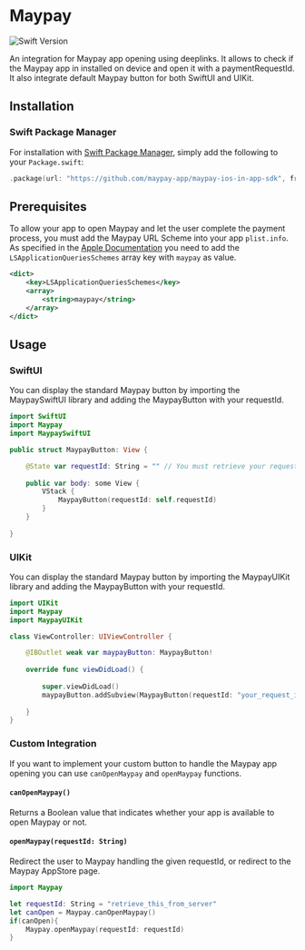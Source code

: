 # Maypay

![Swift Version](https://img.shields.io/badge/swift-5.3.0-orange.svg)

An integration for Maypay app opening using deeplinks. It allows to check if the Maypay app in installed on device and open it with a paymentRequestId.
It also integrate default Maypay button for both SwiftUI and UIKit.

## Installation

### Swift Package Manager

For installation with [Swift Package Manager](https://github.com/apple/swift-package-manager), simply add the following to your `Package.swift`:

```swift
.package(url: "https://github.com/maypay-app/maypay-ios-in-app-sdk", from: "1.0.0")
```

## Prerequisites
To allow your app to open Maypay and let the user complete the payment process, you must add the Maypay URL Scheme into your app `plist.info`. 
As specified in the [Apple Documentation](https://developer.apple.com/documentation/uikit/uiapplication/1622952-canopenurl) you need to add the `LSApplicationQueriesSchemes` array key with `maypay` as value.

```xml
<dict>
    <key>LSApplicationQueriesSchemes</key>
    <array>
        <string>maypay</string>
    </array>
</dict>
```



## Usage

### SwiftUI

You can display the standard Maypay button by importing the MaypaySwiftUI library and adding the MaypayButton with your requestId.

```swift
import SwiftUI
import Maypay
import MaypaySwiftUI

public struct MaypayButton: View {

    @State var requestId: String = "" // You must retrieve your requestId from server.
    
    public var body: some View {
        VStack {
            MaypayButton(requestId: self.requestId)
        }
    }
    
}

```

### UIKit

You can display the standard Maypay button by importing the MaypayUIKit library and adding the MaypayButton with your requestId.

```swift
import UIKit
import Maypay
import MaypayUIKit

class ViewController: UIViewController {

    @IBOutlet weak var maypayButton: MaypayButton!
    
    override func viewDidLoad() {
        
        super.viewDidLoad()
        maypayButton.addSubview(MaypayButton(requestId: "your_request_id")) 
        
    }
}
```

### Custom Integration

If you want to implement your custom button to handle the Maypay app opening you can use `canOpenMaypay` and `openMaypay` functions.

#### `canOpenMaypay()`
Returns a Boolean value that indicates whether your app is available to open Maypay or not.

#### `openMaypay(requestId: String)`
Redirect the user to Maypay handling the given requestId, or redirect to the Maypay AppStore page.

```swift
import Maypay

let requestId: String = "retrieve_this_from_server"
let canOpen = Maypay.canOpenMaypay()
if(canOpen){
    Maypay.openMaypay(requestId: requestId)
}
```